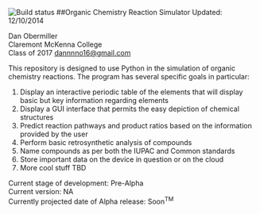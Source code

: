 ![Build status](https://readthedocs.org/projects/chemistry/badge/?version=latest)
##Organic Chemistry Reaction Simulator
Updated: 12/10/2014   

Dan Obermiller  
Claremont McKenna College  
Class of 2017 
dannnno16@gmail.com

This repository is designed to use Python in the simulation of organic chemistry reactions.  The program has several specific goals in particular:

1. Display an interactive periodic table of the elements that will display basic but key information regarding elements
2. Display a GUI interface that permits the easy depiction of chemical structures
3. Predict reaction pathways and product ratios based on the information provided by the user
4. Perform basic retrosynthetic analysis of compounds
5. Name compounds as per both the IUPAC and Common standards
6. Store important data on the device in question or on the cloud
7. More cool stuff TBD
    
Current stage of development: Pre-Alpha  
Current version: NA  
Currently projected date of Alpha release: Soon<sup>TM</sup>